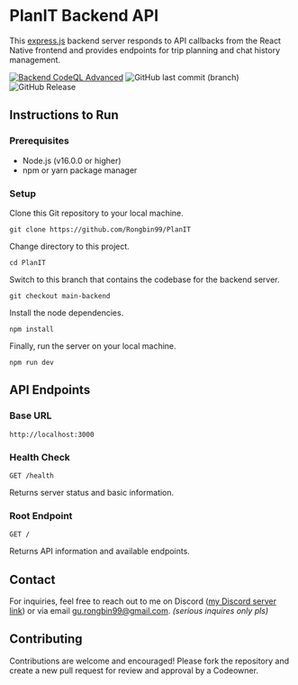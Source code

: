 # PlanIT Backend API

This [express.js](https://expressjs.com/) backend server responds to API callbacks from the React Native frontend and provides endpoints for trip planning and chat history management.

[![Backend CodeQL Advanced](https://github.com/Rongbin99/PlanIT/actions/workflows/codeql.yml/badge.svg?branch=main-backend)](https://github.com/Rongbin99/PlanIT/actions/workflows/codeql.yml)
![GitHub last commit (branch)](https://img.shields.io/github/last-commit/Rongbin99/PlanIT/main-backend)
![GitHub Release](https://img.shields.io/github/v/release/Rongbin99/PlanIT?style=flat)


## Instructions to Run

### Prerequisites

- Node.js (v16.0.0 or higher)
- npm or yarn package manager

### Setup

Clone this Git repository to your local machine.

```
git clone https://github.com/Rongbin99/PlanIT
```

Change directory to this project.

```
cd PlanIT
```

Switch to this branch that contains the codebase for the backend server.

```
git checkout main-backend
```

Install the node dependencies.

```
npm install
```

Finally, run the server on your local machine.

```
npm run dev
```

## API Endpoints

### Base URL

```
http://localhost:3000
```

### Health Check

```http
GET /health
```

Returns server status and basic information.

### Root Endpoint

```http
GET /
```

Returns API information and available endpoints.

## Contact

For inquiries, feel free to reach out to me on Discord ([my Discord server link](discord.gg/3ExWbX2AXf)) or via email gu.rongbin99@gmail.com. *(serious inquires only pls)*

## Contributing

Contributions are welcome and encouraged! Please fork the repository and create a new pull request for review and approval by a Codeowner.
